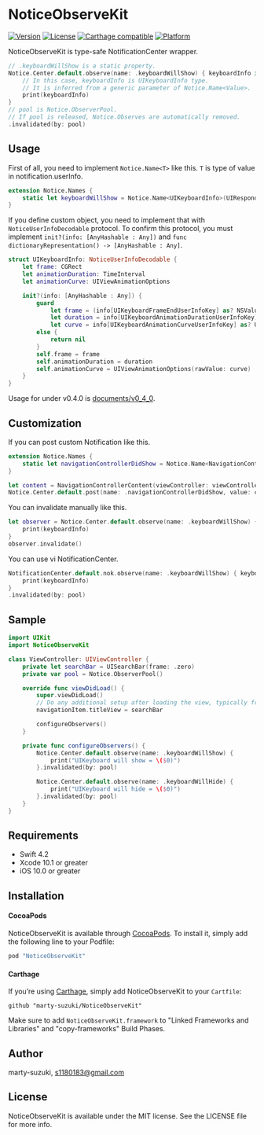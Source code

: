 # NoticeObserveKit

[![Version](https://img.shields.io/cocoapods/v/NoticeObserveKit.svg?style=flat)](http://cocoapods.org/pods/NoticeObserveKit)
[![License](https://img.shields.io/cocoapods/l/NoticeObserveKit.svg?style=flat)](http://cocoapods.org/pods/NoticeObserveKit)
[![Carthage compatible](https://img.shields.io/badge/Carthage-compatible-4BC51D.svg?style=flat)](https://github.com/Carthage/Carthage)
[![Platform](https://img.shields.io/cocoapods/p/NoticeObserveKit.svg?style=flat)](http://cocoapods.org/pods/NoticeObserveKit)

NoticeObserveKit is type-safe NotificationCenter wrapper.

```swift
// .keyboardWillShow is a static property.
Notice.Center.default.observe(name: .keyboardWillShow) { keyboardInfo in
    // In this case, keyboardInfo is UIKeyboardInfo type.
    // It is inferred from a generic parameter of Notice.Name<Value>.
    print(keyboardInfo)
}
// pool is Notice.ObserverPool.
// If pool is released, Notice.Observes are automatically removed.
.invalidated(by: pool)
```

## Usage

First of all, you need to implement `Notice.Name<T>` like this.
`T` is type of value in notification.userInfo.

```swift
extension Notice.Names {
    static let keyboardWillShow = Notice.Name<UIKeyboardInfo>(UIResponder.keyboardWillShowNotification)
}
```

If you define custom object, you need to implement that with `NoticeUserInfoDecodable` protocol. To confirm this protocol, you must implement `init?(info: [AnyHashable : Any])` and `func dictionaryRepresentation() -> [AnyHashable : Any]`.

```swift
struct UIKeyboardInfo: NoticeUserInfoDecodable {
    let frame: CGRect
    let animationDuration: TimeInterval
    let animationCurve: UIViewAnimationOptions

    init?(info: [AnyHashable : Any]) {
        guard
            let frame = (info[UIKeyboardFrameEndUserInfoKey] as? NSValue)?.cgRectValue,
            let duration = info[UIKeyboardAnimationDurationUserInfoKey] as? TimeInterval,
            let curve = info[UIKeyboardAnimationCurveUserInfoKey] as? UInt
        else {
            return nil
        }
        self.frame = frame
        self.animationDuration = duration
        self.animationCurve = UIViewAnimationOptions(rawValue: curve)
    }
}
```

Usage for under v0.4.0 is [documents/v0_4_0](./documents/v0_4_0.md).

## Customization

If you can post custom Notification like this.

```swift
extension Notice.Names {
    static let navigationControllerDidShow = Notice.Name<NavigationControllerContent>(name: "navigationControllerDidShow")
}

let content = NavigationControllerContent(viewController: viewController, animated: animated)
Notice.Center.default.post(name: .navigationControllerDidShow, value: content)
```

You can invalidate manually like this.

```swift
let observer = Notice.Center.default.observe(name: .keyboardWillShow) { keyboardInfo in
    print(keyboardInfo)
}
observer.invalidate()
```

You can use vi NotificationCenter.

```swift
NotificationCenter.default.nok.observe(name: .keyboardWillShow) { keyboardInfo in
    print(keyboardInfo)
}
.invalidated(by: pool)
```

## Sample

```swift
import UIKit
import NoticeObserveKit

class ViewController: UIViewController {
    private let searchBar = UISearchBar(frame: .zero)
    private var pool = Notice.ObserverPool()

    override func viewDidLoad() {
        super.viewDidLoad()
        // Do any additional setup after loading the view, typically from a nib.
        navigationItem.titleView = searchBar

        configureObservers()
    }

    private func configureObservers() {
        Notice.Center.default.observe(name: .keyboardWillShow) {
            print("UIKeyboard will show = \($0)")
        }.invalidated(by: pool)

        Notice.Center.default.observe(name: .keyboardWillHide) {
            print("UIKeyboard will hide = \($0)")
        }.invalidated(by: pool)
    }
}
```

## Requirements

- Swift 4.2
- Xcode 10.1 or greater
- iOS 10.0 or greater

## Installation

#### CocoaPods

NoticeObserveKit is available through [CocoaPods](http://cocoapods.org). To install
it, simply add the following line to your Podfile:

```ruby
pod "NoticeObserveKit"
```

#### Carthage

If you’re using [Carthage](https://github.com/Carthage/Carthage), simply add
NoticeObserveKit to your `Cartfile`:

```
github "marty-suzuki/NoticeObserveKit"
```

Make sure to add `NoticeObserveKit.framework` to "Linked Frameworks and Libraries" and "copy-frameworks" Build Phases.

## Author

marty-suzuki, s1180183@gmail.com

## License

NoticeObserveKit is available under the MIT license. See the LICENSE file for more info.
